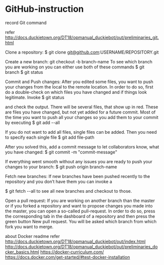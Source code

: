 # GitHub-instruction
record Git command

refer http://docs.duckietown.org/DT18/opmanual_duckiebot/out/preliminaries_git.html

Clone a repository:
$ git clone git@github.com:USERNAME/REPOSITORY.git

Create a new branch:
git checkout -b branch-name
To see which branch you are working on you can either use both of these commands
$ git branch
$ git status

Commit and Push changes:
After you edited some files, you want to push your changes from the local to the remote location. In order to do so, first do a double-check on which files you have changed and if things look legitimate. Invoke
$ git status

and check the output. There will be several files, that show up in red. These are files you have changed, but not yet added for a future commit. Most of the time you want to push all your changes so you add them to your commit by executing
$ git add --all

If you do not want to add all files, single files can be added. Then you need to specify each single file
$ git add file-path

After you solved this, add a commit message to let collaborators know, what you have changed:
$ git commit -m "commit-message"

If everything went smooth without any issues you are ready to push your changes to your branch:
$ git push origin branch-name

Fetch new branches:
If new branches have been pushed recently to the repository and you don’t have them you can invoke a

$ git fetch --all
to see all new branches and checkout to those.

Open a pull request:
If you are working on another branch than the master or if you forked a repository and want to propose changes you made into the master, you can open a so-called pull-request. In order to do so, press the corresponding tab in the dashboard of a repository and then press the green button New pull request. You will be asked which branch from which fork you want to merge.

about Docker readme refer 
http://docs.duckietown.org/DT18/opmanual_duckiebot/out/index.html 
http://docs.duckietown.org/DT18/opmanual_duckiebot/out/preliminaries_docker_basics.html
https://docker-curriculum.com/
https://docs.docker.com/get-started/#test-docker-installation
